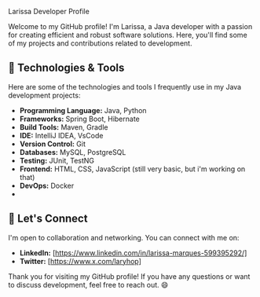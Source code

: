 Larissa Developer Profile

Welcome to my GitHub profile! I'm Larissa, a Java developer with a passion for creating efficient and robust software solutions. Here, you'll find some of my projects and contributions related to development.

## 🔧 Technologies & Tools

Here are some of the technologies and tools I frequently use in my Java development projects:

- **Programming Language:** Java, Python
- **Frameworks:** Spring Boot, Hibernate
- **Build Tools:** Maven, Gradle
- **IDE:** IntelliJ IDEA, VsCode
- **Version Control:** Git
- **Databases:** MySQL, PostgreSQL
- **Testing:** JUnit, TestNG
- **Frontend:** HTML, CSS, JavaScript (still very basic, but i'm working on that)
- **DevOps:** Docker
- 

## 🤝 Let's Connect

I'm open to collaboration and networking. You can connect with me on:

- **LinkedIn:** [https://www.linkedin.com/in/larissa-marques-599395292/]
- **Twitter:** [https://www.x.com/laryhop]




Thank you for visiting my GitHub profile! If you have any questions or want to discuss development, feel free to reach out. 😄




<!---
Laryhop/Laryhop is a ✨ special ✨ repository because its `README.md` (this file) appears on your GitHub profile.
You can click the Preview link to take a look at your changes.
--->
